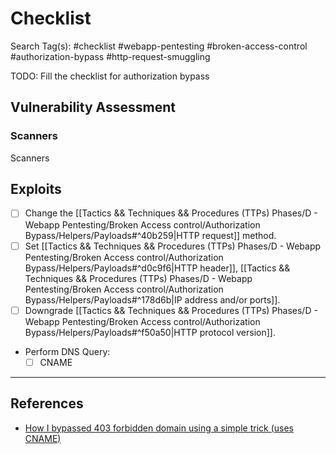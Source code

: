 # Checklist

Search Tag(s): #checklist #webapp-pentesting #broken-access-control #authorization-bypass #http-request-smuggling

TODO: Fill the checklist for authorization bypass

## Vulnerability Assessment

### Scanners

Scanners

## Exploits

- [ ] Change the [[Tactics && Techniques && Procedures (TTPs) Phases/D - Webapp Pentesting/Broken Access control/Authorization Bypass/Helpers/Payloads#^40b259|HTTP request]] method.
- [ ] Set [[Tactics && Techniques && Procedures (TTPs) Phases/D - Webapp Pentesting/Broken Access control/Authorization Bypass/Helpers/Payloads#^d0c9f6|HTTP header]], [[Tactics && Techniques && Procedures (TTPs) Phases/D - Webapp Pentesting/Broken Access control/Authorization Bypass/Helpers/Payloads#^178d6b|IP address and/or ports]].
- [ ] Downgrade [[Tactics && Techniques && Procedures (TTPs) Phases/D - Webapp Pentesting/Broken Access control/Authorization Bypass/Helpers/Payloads#^f50a50|HTTP protocol version]].
- Perform DNS Query:
	- [ ] CNAME

---
## References

- [How I bypassed 403 forbidden domain using a simple trick (uses CNAME)](https://systemweakness.com/how-i-bypassed-403-forbidden-domain-using-a-simple-trick-c2d538de04b8)